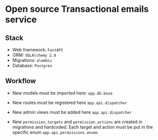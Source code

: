 # Open source Transactional emails service

## Stack

- Web framework: `FastAPI`
- ORM: `SQLAlchemy 2.0`
- Migrations: `alembic`
- Database: `Postgres`

## Workflow

- New models must be imported here: `app.db.base`

- New routes must be registered here `app.api.dispatcher`

- New admin views must be added here `app.api.dispatcher`

- New `permission_targets` and `permission_actions` are created in migrations and hardcoded.
Each target and action must be put in the specific enum `app.api.permissions.enums`